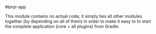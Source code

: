#binjr-app

This module contains no actual code; it simply ties all other modules together (by depending on all of them) in order to make it easy to to start the complete application (core  + all plugins) from Gradle.
